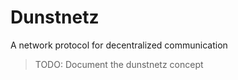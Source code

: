# Dunstnetz

A network protocol for decentralized communication

> TODO: Document the dunstnetz concept